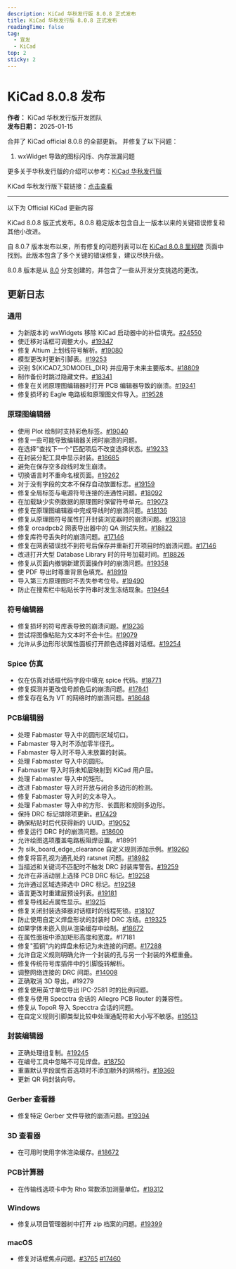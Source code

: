 ```yaml
---
description: KiCad 华秋发行版 8.0.8 正式发布
title: KiCad 华秋发行版 8.0.8 正式发布
readingTime: false
tag:
  - 宣发
  - KiCad
top: 2
sticky: 2 
---
```


# KiCad 8.0.8 发布

**作者：** KiCad 华秋发行版开发团队  
**发布日期：** 2025-01-15

合并了 KiCad official 8.0.8 的全部更新。
并修复了以下问题：
1. wxWidget 导致的图标闪烁、内存泄漏问题

更多关于华秋发行版的介绍可以参考：[KiCad 华秋发行版](https://kicad.eda.cn/docs/posts/kicad-hq-instruction.html)

KiCad 华秋发行版下载链接：[点击查看](https://kicad.eda.cn/download)

---

以下为 Official KiCad 更新内容


KiCad 8.0.8 版正式发布。8.0.8 稳定版本包含自上一版本以来的关键错误修复和其他小改进。

自 8.0.7 版本发布以来，所有修复的问题列表可以在 [KiCad 8.0.8 里程碑](https://gitlab.com/groups/kicad/-/milestones/42) 页面中找到。此版本包含了多个关键的错误修复，建议尽快升级。

8.0.8 版本是从 [8.0](https://gitlab.com/kicad/code/kicad/-/commits/8.0/) 分支创建的，并包含了一些从开发分支挑选的更改。

## 更新日志

### 通用

- 为新版本的 wxWidgets 移除 KiCad 启动器中的补偿填充。[#24550](https://gitlab.com/kicad/code/kicad/-/issues/24550)
- 使迁移对话框可调整大小。[#19347](https://gitlab.com/kicad/code/kicad/-/issues/19347)
- 修复 Altium 上划线符号解析。[#19080](https://gitlab.com/kicad/code/kicad/-/issues/19080)
- 模型更改时更新引脚表。[#19253](https://gitlab.com/kicad/code/kicad/-/issues/19253)
- 识别 ${KICAD7_3DMODEL_DIR} 并应用于未来主要版本。[#18809](https://gitlab.com/kicad/code/kicad/-/issues/18809)
- 制作备份时跳过隐藏文件。[#18341](https://gitlab.com/kicad/code/kicad/-/issues/18341)
- 修复在关闭原理图编辑器时打开 PCB 编辑器导致的崩溃。[#19341](https://gitlab.com/kicad/code/kicad/-/issues/19341)
- 修复损坏的 Eagle 电路板和原理图文件导入。[#19528](https://gitlab.com/kicad/code/kicad/-/issues/19528)

### 原理图编辑器

- 使用 Plot 绘制时支持彩色标签。[#19040](https://gitlab.com/kicad/code/kicad/-/issues/19040)
- 修复一些可能导致编辑器关闭时崩溃的问题。
- 在选择"查找下一个"匹配项后不改变选择状态。[#19233](https://gitlab.com/kicad/code/kicad/-/issues/19233)
- 在封装分配工具中显示封装。[#18685](https://gitlab.com/kicad/code/kicad/-/issues/18685)
- 避免在保存空多段线时发生崩溃。
- 切换语言时不重命名根页面。[#19262](https://gitlab.com/kicad/code/kicad/-/issues/19262)
- 对于没有字段的文本不保存自动放置标志。[#19159](https://gitlab.com/kicad/code/kicad/-/issues/19159)
- 修复全局标签与电源符号连接的连通性问题。[#18092](https://gitlab.com/kicad/code/kicad/-/issues/18092)
- 在加载缺少实例数据的原理图时保留符号单元。[#19073](https://gitlab.com/kicad/code/kicad/-/issues/19073)
- 修复在原理图编辑器中完成导线时的崩溃问题。[#18136](https://gitlab.com/kicad/code/kicad/-/issues/18136)
- 修复从原理图符号属性打开封装浏览器时的崩溃问题。[#19318](https://gitlab.com/kicad/code/kicad/-/issues/19318)
- 修复 orcadpcb2 网表导出器中的 QA 测试失败。[#18822](https://gitlab.com/kicad/code/kicad/-/issues/18822)
- 修复库符号丢失时的崩溃问题。[#17146](https://gitlab.com/kicad/code/kicad/-/issues/17146)
- 修复在网表错误找不到符号后保存并重新打开项目时的崩溃问题。[#17146](https://gitlab.com/kicad/code/kicad/-/issues/17146)
- 改进打开大型 Database Library 时的符号加载时间。[#18826](https://gitlab.com/kicad/code/kicad/-/issues/18826)
- 修复从页面内撤销新建页面操作时的崩溃问题。[#19358](https://gitlab.com/kicad/code/kicad/-/issues/19358)
- 使 PDF 导出时尊重背景色填充。[#18919](https://gitlab.com/kicad/code/kicad/-/issues/18919)
- 导入第三方原理图时不丢失参考位号。[#19490](https://gitlab.com/kicad/code/kicad/-/issues/19490)
- 防止在搜索栏中粘贴长字符串时发生冻结现象。[#19464](https://gitlab.com/kicad/code/kicad/-/issues/19464)

###  符号编辑器
- 修复损坏的符号库表导致的崩溃问题。[#19236](https://gitlab.com/kicad/code/kicad/-/issues/19236)
- 尝试将图像粘贴为文本时不会卡住。[#19079](https://gitlab.com/kicad/code/kicad/-/issues/19079)
- 允许从多边形形状属性面板打开颜色选择器对话框。[#19254](https://gitlab.com/kicad/code/kicad/-/issues/19254)

### Spice 仿真
- 仅在仿真对话框代码字段中填充 spice 代码。[#18771](https://gitlab.com/kicad/code/kicad/-/issues/18771)
- 修复探测并更改信号颜色后的崩溃问题。[#17841](https://gitlab.com/kicad/code/kicad/-/issues/17841)
- 修复存在名为 VT 的网络时的崩溃问题。[#18648](https://gitlab.com/kicad/code/kicad/-/issues/18648)

### PCB编辑器
- 处理 Fabmaster 导入中的圆形区域切口。
- Fabmaster 导入时不添加零半径孔。
- Fabmaster 导入时不导入未放置的封装。
- 处理 Fabmaster 导入中的圆形。
- Fabmaster 导入时将未知层映射到 KiCad 用户层。
- 处理 Fabmaster 导入中的矩形。
- 改进 Fabmaster 导入时开放与闭合多边形的检测。
- 修复 Fabmaster 导入时的文本导入。
- 处理 Fabmaster 导入中的方形、长圆形和规则多边形。
- 保持 DRC 标记排除项更新。[#17429](https://gitlab.com/kicad/code/kicad/-/issues/17429)
- 确保粘贴时后代获得新的 UUID。[#19052](https://gitlab.com/kicad/code/kicad/-/issues/19052)
- 修复运行 DRC 时的崩溃问题。[#18600](https://gitlab.com/kicad/code/kicad/-/issues/18600)
- 允许绘图选项覆盖电路板阻焊设置。#18991
- 为 silk_board_edge_clearance 自定义规则添加示例。[#19260](https://gitlab.com/kicad/code/kicad/-/issues/19260)
- 修复将盲孔视为通孔处的 ratsnet 问题。[#18982](https://gitlab.com/kicad/code/kicad/-/issues/18982)
- 当描述和关键词不匹配时不触发 DRC 封装库警告。[#19259](https://gitlab.com/kicad/code/kicad/-/issues/19259)
- 允许在非活动层上选择 PCB DRC 标记。[#19258](https://gitlab.com/kicad/code/kicad/-/issues/19258)
- 允许通过区域选择选中 DRC 标记。[#19258](https://gitlab.com/kicad/code/kicad/-/issues/19258)
- 语言更改时重建层预设列表。[#19181](https://gitlab.com/kicad/code/kicad/-/issues/19181)
- 修复导线起点属性显示。[#19215](https://gitlab.com/kicad/code/kicad/-/issues/19215)
- 修复关闭封装选择器对话框时的线程死锁。[#18107](https://gitlab.com/kicad/code/kicad/-/issues/18107)
- 防止使用自定义焊盘形状的封装时 DRC 冻结。[#19325](https://gitlab.com/kicad/code/kicad/-/issues/19325)
- 如果字体未嵌入则从渲染缓存中绘制。[#18672](https://gitlab.com/kicad/code/kicad/-/issues/18672)
- 在属性面板中添加矩形高度和宽度。#17181
- 修复"孤铜"内的焊盘未标记为未连接的问题。[#17288](https://gitlab.com/kicad/code/kicad/-/issues/17288)
- 允许自定义规则明确允许一个封装的孔与另一个封装的外框重叠。
- 修复传统符号库插件中的引脚旋转解析。
- 调整网络连接的 DRC 间距。[#14008](https://gitlab.com/kicad/code/kicad/-/issues/14008)
- 正确取消 3D 导出。#19279
- 修复使用英寸单位导出 IPC-2581 时的比例问题。
- 修复与使用 Specctra 会话的 Allegro PCB Router 的兼容性。
- 修复从 TopoR 导入 Specctra 会话的问题。
- 在自定义规则引脚类型比较中处理通配符和大小写不敏感。[#19513](https://gitlab.com/kicad/code/kicad/-/issues/19513)

### 封装编辑器
- 正确处理组复制。[#19245](https://gitlab.com/kicad/code/kicad/-/issues/19245)
- 在编号工具中忽略不可见焊盘。[#18750](https://gitlab.com/kicad/code/kicad/-/issues/18750)
- 重置默认字段属性首选项时不添加额外的网格行。[#19369](https://gitlab.com/kicad/code/kicad/-/issues/19369)
- 更新 QR 码封装向导。

### Gerber 查看器

- 修复特定 Gerber 文件导致的崩溃问题。[#19394](https://gitlab.com/kicad/code/kicad/-/issues/19394)

### 3D 查看器

- 在可用时使用字体渲染缓存。[#18672](https://gitlab.com/kicad/code/kicad/-/issues/18672)

### PCB计算器

- 在传输线选项卡中为 Rho 常数添加测量单位。[#19312](https://gitlab.com/kicad/code/kicad/-/issues/19312)

### Windows
- 修复从项目管理器树中打开 zip 档案的问题。[#19399](https://gitlab.com/kicad/code/kicad/-/issues/19399)

### macOS

- 修复对话框焦点问题。[#3765](https://gitlab.com/kicad/code/kicad/-/issues/3765) [#17460](https://gitlab.com/kicad/code/kicad/-/issues/17460)


